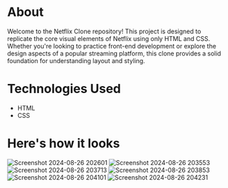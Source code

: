 # About
Welcome to the Netflix Clone repository! This project is designed to replicate the core visual elements of Netflix using only HTML and CSS. Whether you're looking to practice front-end development or explore the design aspects of a popular streaming platform, this clone provides a solid foundation for understanding layout and styling.



# Technologies Used
* HTML
* CSS

# Here's how it looks
![Screenshot 2024-08-26 202601](https://github.com/user-attachments/assets/d4440cd1-1ef3-42f1-bff0-625da202626a)
![Screenshot 2024-08-26 203553](https://github.com/user-attachments/assets/137e862f-3d71-4e5b-9bf3-a46255771212)
![Screenshot 2024-08-26 203713](https://github.com/user-attachments/assets/b34cc5d4-69bf-45af-a748-95f7feb24e81)
![Screenshot 2024-08-26 203853](https://github.com/user-attachments/assets/3f2bd777-b0ba-42e1-9ead-837cce5f076a)
![Screenshot 2024-08-26 204101](https://github.com/user-attachments/assets/4491254d-2a0a-4e2e-8aaa-e541e4fecda2)
![Screenshot 2024-08-26 204231](https://github.com/user-attachments/assets/cfe4aa6c-6466-4569-bd34-9b5b40d1c0d9)
